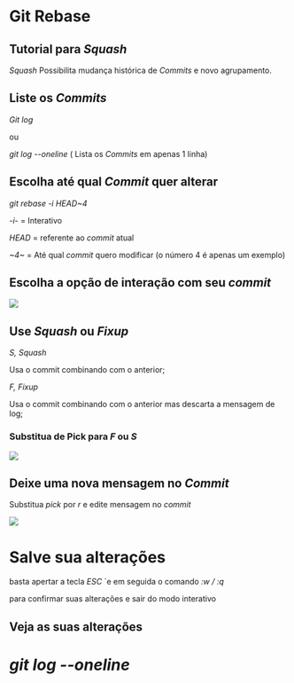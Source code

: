 # Git Rebase

## Tutorial para *Squash*

*Squash* Possibilita mudança histórica de *Commits* e novo agrupamento.

## Liste os *Commits*

*Git log*

ou 

*git log --oneline* ( Lista os *Commits* em apenas 1 linha)

## Escolha até qual *Commit* quer alterar

*git rebase -i HEAD~4* 

*-i*- = Interativo

*HEAD* = referente ao *commit* atual

*~4~* = Até qual *commit* quero modificar (o número 4 é apenas um exemplo)

## Escolha a opção de interação com seu *commit*

![](C:\Users\rafae\Documents\DEV\GIT\DIO\dio-desafio-github-primeiro-repc\introdução%20ao%20Git%20%20e%20GitHUB\Imagens\lista%20rebase.png)

## Use *Squash* ou *Fixup*

*S, Squash*

Usa o commit combinando com o anterior;

*F, Fixup* 

Usa o commit combinando com o anterior mas descarta a mensagem de log;

### Substitua de Pick para *F* ou *S*

![](C:\Users\rafae\Documents\DEV\GIT\DIO\dio-desafio-github-primeiro-repc\introdução%20ao%20Git%20%20e%20GitHUB\Imagens\1_6A0y666_mP_VOa4hl6t0RA.png)

## Deixe uma nova mensagem no *Commit*

Substitua *pick* por *r* e edite mensagem no *commit*

![](C:\Users\rafae\Documents\DEV\GIT\DIO\dio-desafio-github-primeiro-repc\introdução%20ao%20Git%20%20e%20GitHUB\Imagens\1_llZS2gI0lrMf1JnvrbnpbA.png)

# Salve sua alterações

 basta apertar a tecla *ESC* `e em seguida o comando *:w / :q* 

para confirmar suas alterações e sair do modo interativo

## Veja as suas alterações

*git log --oneline*
=======
